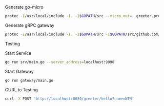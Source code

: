 Generate go-micro
```bash
protoc -I/usr/local/include -I. -I$GOPATH/src --micro_out=. greeter.proto
```

Generate gRPC gateway
```bash
protoc -I/usr/local/include -I. -I$GOPATH/src -I$GOPATH/src/github.com/grpc-ecosystem/grpc-gateway/third_party/googleapis --go_out=plugins=grpc:. --micro_out=. --grpc-gateway_out=logtostderr=true:. --swagger_out=logtostderr=true:. greeter.proto
```

Testing

Start Service
```bash
go run srv/main.go --server_address=localhost:9090
```

Start Gateway
```bash
go run gateway/main.go
```

CURL to Testing
```bash
curl -X POST 'http://localhost:8080/greeter/hello?name=NTN'
```